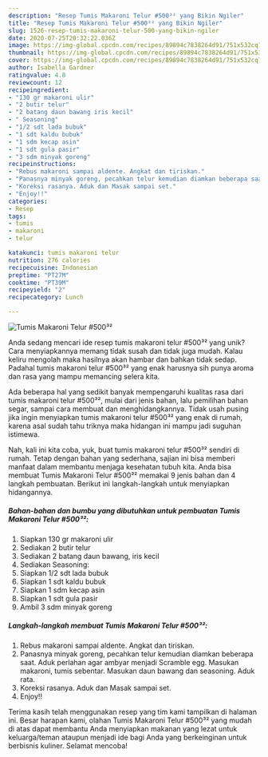 ```yaml
---
description: "Resep Tumis Makaroni Telur #500³² yang Bikin Ngiler"
title: "Resep Tumis Makaroni Telur #500³² yang Bikin Ngiler"
slug: 1526-resep-tumis-makaroni-telur-500-yang-bikin-ngiler
date: 2020-07-25T20:32:22.036Z
image: https://img-global.cpcdn.com/recipes/89894c7838264d91/751x532cq70/tumis-makaroni-telur-500-foto-resep-utama.jpg
thumbnail: https://img-global.cpcdn.com/recipes/89894c7838264d91/751x532cq70/tumis-makaroni-telur-500-foto-resep-utama.jpg
cover: https://img-global.cpcdn.com/recipes/89894c7838264d91/751x532cq70/tumis-makaroni-telur-500-foto-resep-utama.jpg
author: Isabella Gardner
ratingvalue: 4.8
reviewcount: 12
recipeingredient:
- "130 gr makaroni ulir"
- "2 butir telur"
- "2 batang daun bawang iris kecil"
- " Seasoning"
- "1/2 sdt lada bubuk"
- "1 sdt kaldu bubuk"
- "1 sdm kecap asin"
- "1 sdt gula pasir"
- "3 sdm minyak goreng"
recipeinstructions:
- "Rebus makaroni sampai aldente. Angkat dan tiriskan."
- "Panasnya minyak goreng, pecahkan telur kemudian diamkan beberapa saat. Aduk perlahan agar ambyar menjadi Scramble egg. Masukan makaroni, tumis sebentar. Masukan daun bawang dan seasoning. Aduk rata."
- "Koreksi rasanya. Aduk dan Masak sampai set."
- "Enjoy!!"
categories:
- Resep
tags:
- tumis
- makaroni
- telur

katakunci: tumis makaroni telur 
nutrition: 276 calories
recipecuisine: Indonesian
preptime: "PT27M"
cooktime: "PT39M"
recipeyield: "2"
recipecategory: Lunch

---
```



![Tumis Makaroni Telur #500³²](https://img-global.cpcdn.com/recipes/89894c7838264d91/751x532cq70/tumis-makaroni-telur-500-foto-resep-utama.jpg)

Anda sedang mencari ide resep tumis makaroni telur #500³² yang unik? Cara menyiapkannya memang tidak susah dan tidak juga mudah. Kalau keliru mengolah maka hasilnya akan hambar dan bahkan tidak sedap. Padahal tumis makaroni telur #500³² yang enak harusnya sih punya aroma dan rasa yang mampu memancing selera kita.

Ada beberapa hal yang sedikit banyak mempengaruhi kualitas rasa dari tumis makaroni telur #500³², mulai dari jenis bahan, lalu pemilihan bahan segar, sampai cara membuat dan menghidangkannya. Tidak usah pusing jika ingin menyiapkan tumis makaroni telur #500³² yang enak di rumah, karena asal sudah tahu triknya maka hidangan ini mampu jadi suguhan istimewa.




Nah, kali ini kita coba, yuk, buat tumis makaroni telur #500³² sendiri di rumah. Tetap dengan bahan yang sederhana, sajian ini bisa memberi manfaat dalam membantu menjaga kesehatan tubuh kita. Anda bisa membuat Tumis Makaroni Telur #500³² memakai 9 jenis bahan dan 4 langkah pembuatan. Berikut ini langkah-langkah untuk menyiapkan hidangannya.

<!--inarticleads1-->

##### Bahan-bahan dan bumbu yang dibutuhkan untuk pembuatan Tumis Makaroni Telur #500³²:

1. Siapkan 130 gr makaroni ulir
1. Sediakan 2 butir telur
1. Sediakan 2 batang daun bawang, iris kecil
1. Sediakan  Seasoning:
1. Siapkan 1/2 sdt lada bubuk
1. Siapkan 1 sdt kaldu bubuk
1. Siapkan 1 sdm kecap asin
1. Siapkan 1 sdt gula pasir
1. Ambil 3 sdm minyak goreng




<!--inarticleads2-->

##### Langkah-langkah membuat Tumis Makaroni Telur #500³²:

1. Rebus makaroni sampai aldente. Angkat dan tiriskan.
1. Panasnya minyak goreng, pecahkan telur kemudian diamkan beberapa saat. Aduk perlahan agar ambyar menjadi Scramble egg. Masukan makaroni, tumis sebentar. Masukan daun bawang dan seasoning. Aduk rata.
1. Koreksi rasanya. Aduk dan Masak sampai set.
1. Enjoy!!




Terima kasih telah menggunakan resep yang tim kami tampilkan di halaman ini. Besar harapan kami, olahan Tumis Makaroni Telur #500³² yang mudah di atas dapat membantu Anda menyiapkan makanan yang lezat untuk keluarga/teman ataupun menjadi ide bagi Anda yang berkeinginan untuk berbisnis kuliner. Selamat mencoba!
